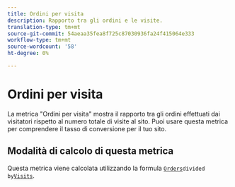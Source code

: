 ```yaml
---
title: Ordini per visita
description: Rapporto tra gli ordini e le visite.
translation-type: tm+mt
source-git-commit: 54aeaa35fea8f725c87030936fa24f415064e333
workflow-type: tm+mt
source-wordcount: '58'
ht-degree: 0%

---
```



# Ordini per visita

La metrica &quot;Ordini per visita&quot; mostra il rapporto tra gli ordini effettuati dai visitatori rispetto al numero totale di visite al sito. Puoi usare questa metrica per comprendere il tasso di conversione per il tuo sito.

## Modalità di calcolo di questa metrica

Questa metrica viene calcolata utilizzando la formula [`Orders`](orders.md)` divided by `[`Visits`](visits.md).
